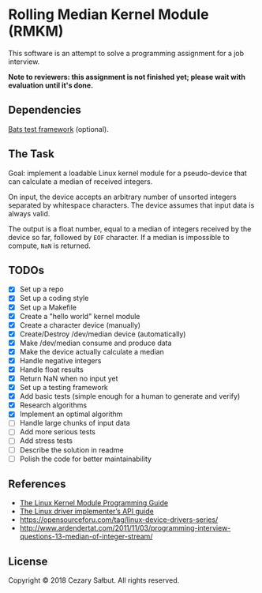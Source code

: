 # Rolling Median Kernel Module (RMKM)

This software is an attempt to solve a programming assignment for a job interview.

**Note to reviewers: this assignment is not finished yet; please wait with evaluation until it's done.**

## Dependencies

[Bats test framework](https://github.com/sstephenson/bats) (optional).

## The Task

Goal: implement a loadable Linux kernel module for a pseudo-device that can calculate a median of received integers.

On input, the device accepts an arbitrary number of unsorted integers separated by whitespace characters. The device assumes that input data is always valid.

The output is a float number, equal to a median of integers received by the device so far, followed by `EOF` character. If a median is impossible to compute, `NaN` is returned.

## TODOs

- [x] Set up a repo
- [x] Set up a coding style
- [x] Set up a Makefile
- [x] Create a "hello world" kernel module
- [x] Create a character device (manually)
- [x] Create/Destroy /dev/median device (automatically)
- [x] Make /dev/median consume and produce data
- [x] Make the device actually calculate a median
- [x] Handle negative integers
- [x] Handle float results
- [x] Return NaN when no input yet
- [x] Set up a testing framework
- [x] Add basic tests (simple enough for a human to generate and verify)
- [x] Research algorithms
- [x] Implement an optimal algorithm
- [ ] Handle large chunks of input data
- [ ] Add more serious tests
- [ ] Add stress tests
- [ ] Describe the solution in readme
- [ ] Polish the code for better maintainability

## References

- [The Linux Kernel Module Programming Guide](http://tldp.org/LDP/lkmpg/2.6/html/)
- [The Linux driver implementer’s API guide](https://www.kernel.org/doc/html/v4.15/driver-api/index.html)
- https://opensourceforu.com/tag/linux-device-drivers-series/
- http://www.ardendertat.com/2011/11/03/programming-interview-questions-13-median-of-integer-stream/

## License

Copyright © 2018 Cezary Sałbut. All rights reserved.
